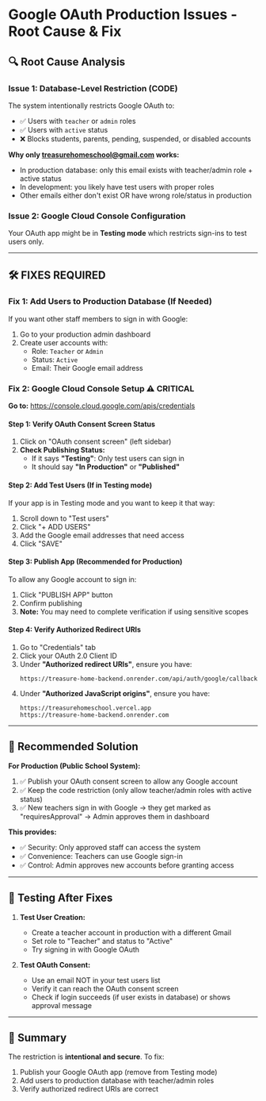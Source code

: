 # Google OAuth Production Issues - Root Cause & Fix

## 🔍 Root Cause Analysis

### Issue 1: Database-Level Restriction (CODE)
The system intentionally restricts Google OAuth to:
- ✅ Users with `teacher` or `admin` roles  
- ✅ Users with `active` status
- ❌ Blocks students, parents, pending, suspended, or disabled accounts

**Why only treasurehomeschool@gmail.com works:**
- In production database: only this email exists with teacher/admin role + active status
- In development: you likely have test users with proper roles
- Other emails either don't exist OR have wrong role/status in production

### Issue 2: Google Cloud Console Configuration
Your OAuth app might be in **Testing mode** which restricts sign-ins to test users only.

---

## 🛠️ FIXES REQUIRED

### Fix 1: Add Users to Production Database (If Needed)
If you want other staff members to sign in with Google:

1. Go to your production admin dashboard
2. Create user accounts with:
   - Role: `Teacher` or `Admin`
   - Status: `Active`
   - Email: Their Google email address

### Fix 2: Google Cloud Console Setup ⚠️ CRITICAL

**Go to:** https://console.cloud.google.com/apis/credentials

#### Step 1: Verify OAuth Consent Screen Status
1. Click on "OAuth consent screen" (left sidebar)
2. **Check Publishing Status:**
   - If it says **"Testing"**: Only test users can sign in
   - It should say **"In Production"** or **"Published"**

#### Step 2: Add Test Users (If in Testing mode)
If your app is in Testing mode and you want to keep it that way:
1. Scroll down to "Test users"
2. Click "+ ADD USERS"
3. Add the Google email addresses that need access
4. Click "SAVE"

#### Step 3: Publish App (Recommended for Production)
To allow any Google account to sign in:
1. Click "PUBLISH APP" button
2. Confirm publishing
3. **Note:** You may need to complete verification if using sensitive scopes

#### Step 4: Verify Authorized Redirect URIs
1. Go to "Credentials" tab
2. Click your OAuth 2.0 Client ID
3. Under **"Authorized redirect URIs"**, ensure you have:
   ```
   https://treasure-home-backend.onrender.com/api/auth/google/callback
   ```
4. Under **"Authorized JavaScript origins"**, ensure you have:
   ```
   https://treasurehomeschool.vercel.app
   https://treasure-home-backend.onrender.com
   ```

---

## 🎯 Recommended Solution

**For Production (Public School System):**
1. ✅ Publish your OAuth consent screen to allow any Google account
2. ✅ Keep the code restriction (only allow teacher/admin roles with active status)
3. ✅ New teachers sign in with Google → they get marked as "requiresApproval" → Admin approves them in dashboard

**This provides:**
- ✅ Security: Only approved staff can access the system
- ✅ Convenience: Teachers can use Google sign-in
- ✅ Control: Admin approves new accounts before granting access

---

## 🧪 Testing After Fixes

1. **Test User Creation:**
   - Create a teacher account in production with a different Gmail
   - Set role to "Teacher" and status to "Active"
   - Try signing in with Google OAuth

2. **Test OAuth Consent:**
   - Use an email NOT in your test users list
   - Verify it can reach the OAuth consent screen
   - Check if login succeeds (if user exists in database) or shows approval message

---

## 📝 Summary

The restriction is **intentional and secure**. To fix:
1. Publish your Google OAuth app (remove from Testing mode)
2. Add users to production database with teacher/admin roles
3. Verify authorized redirect URIs are correct
